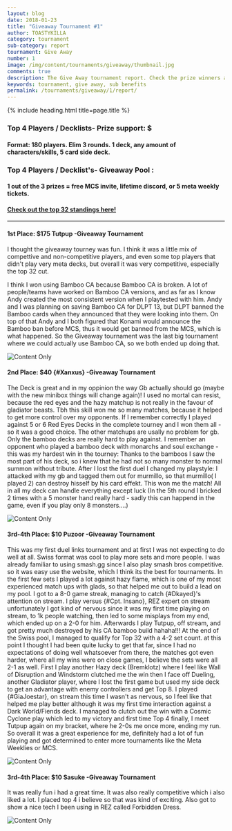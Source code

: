 ```yaml
---
layout: blog
date: 2018-01-23
title: "Giveaway Tournament #1"
author: TOASTYKILLA
category: tournament
sub-category: report
tournament: Give Away
number: 1
image: /img/content/tournaments/giveaway/thumbnail.jpg
comments: true
description: The Give Away tournament report. Check the prize winners and their decks here.
keywords: tournament, give away, sub benefits
permalink: /tournaments/giveaway/1/report/
---
```


{% include heading.html title=page.title %}

### Top 4 Players / Decklists- Prize support: $

#### Format: 180 players. Elim 3 rounds.  1 deck,  any amount of characters/skills, 5 card side deck.

### Top 4 Players /  Decklist's- Giveaway Pool :  

#### 1 out of the 3 prizes = free MCS invite, lifetime discord, or 5 meta weekly tickets.

#### [Check out the top 32 standings here!](https://smash.gg/tournament/meta-championship-series-v/events/mcs-v/standings)

----------

#### 1st Place: $175 Tutpup -Giveaway Tournament

I thought the giveaway tourney was fun. I think it was a little mix of compettive and non-competitive players, and even some top players that didn't play very meta decks, but overall it was very competitive, especially the top 32 cut.

I think I won using Bamboo CA because Bamboo CA is broken. A lot of people/teams have worked on Bamboo CA versions, and as far as I know Andy created the most consistent version when I playtested with him. Andy and I was planning on saving Bamboo CA for DLPT 13, but DLPT banned the Bamboo cards when they announced that they were looking into them. On top of that Andy and I both figured that Konami would announce the Bamboo ban before MCS, thus it would get banned from the MCS, which is what happened. So the Giveaway tournament was the last big tournament where we could actually use Bamboo CA, so we both ended up doing that.

![Content Only](https://i.imgur.com/t49TtIv.png)

#### 2nd Place: $40 {#Xanxus} -Giveaway Tournament

The Deck is great and in my oppinion the way Gb actually should go (maybe with the new minibox things will change again)! I used no mortal can resist, because the red eyes and the hazy matchup is not really in the favour of gladiator beasts. Tbh this skill won me so many matches, because it helped to get more control over my opponents. If I remember correctly I played against 5 or 6 Red Eyes Decks in the complete tourney and I won them all - so it was a good choice. The other matchups are usally no problem for gb. Only the bamboo decks are really hard to play against. I remember an opponent who played a bamboo deck with monarchs and soul exchange - this was my hardest win in the tourney: Thanks to the bamboos I saw the most part of his deck, so i knew that  he had not so many monster to normal summon without tribute. After I lost the first duel I changed my playstyle: I attacked with my gb and tagged them out for murmillo, so that murmillo( I played 2) can destroy hisself by his card effekt. This won me the match!
All in all my deck can handle everything except luck (In the 5th round I bricked 2 times with a 5 monster hand really hard - sadly this can happend in the game, even if you play only  8 monsters....)

![Content Only](https://i.imgur.com/453uTe7.png)

#### 3rd-4th Place: $10 Puzoor -Giveaway Tournament

This was my first duel links tournament and at first I was not expecting to do well at all.
Swiss format was cool to play more sets and more people.
I was already familiar to using smash.gg since I also play smash bros competitive.
so it was easy use the website, which I think its the best for tournaments.
In the first few sets I played a lot against hazy flame, which is one of my most experienced match ups with glads, so that helped me out to build a lead on my pool.
I got to a 8-0 game streak, managing to catch {#Dkayed}'s attention on stream.
I play versus {#Cpt. Insano}, REZ expert on stream unfortunately I got kind of nervous since it was my first time playing on stream, to 1k people watching, then led to some misplays from my end, which ended up on a 2-0 for him.
Afterwards I play Tutpup, off stream, and got pretty much destroyed by his CA bamboo build hahaha!!!
At the end of the Swiss pool, I managed to qualify for Top 32 with a 4-2 set count.
at this point I thought I had been quite lucky to get that far, since I had no expectations of doing well whatsoever from there, the matches got even harder, where all my wins were on close games, I believe the sets were all 2-1 as well.
First I play another Hazy deck (Bremklotz) where I feel like Wall of Disruption and Windstorm clutched me the win then I face off Dueling, another Gladiator player, where I lost the first game but used my side deck to get an advantage with enemy controllers and get Top 8.
I played {#GiaJoestar}, on stream this time I wasn't as nervous, so I feel like that helped me play better although it was my first time interaction against a Dark World/Fiends deck. I managed to clutch out the win with a Cosmic Cyclone play which led to my victory and first time Top 4
finally, I meet Tutpup again on my bracket, where he 2-0s me once more, ending my run.
So overall it was a great experience for me, definitely had a lot of fun playing and got determined to enter more tournaments like the Meta Weeklies or MCS.

![Content Only](https://i.imgur.com/fjEMhZM.png)

#### 3rd-4th Place: $10 Sasuke -Giveaway Tournament
It was really fun i had a great time.
It was also really competitive which i also liked a lot.
I placed top 4 i believe so that was kind of exciting. Also got to show a nice tech I been using in REZ called Forbidden Dress.

![Content Only](https://i.imgur.com/SmWhbHf.png)